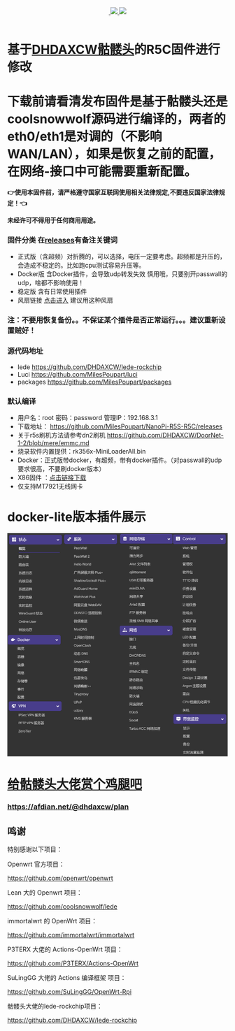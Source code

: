 <div align="center">
<a href="/LICENSE">
    <img src="https://img.shields.io/github/license/MilesPoupart/NanoPi-R5S-R5C?style=flat&a=1" alt="">
  </a>
  </a><a href="https://github.com/MilesPoupart/NanoPi-R5S-R5C/releases">
    <img src="https://img.shields.io/github/release/MilesPoupart/NanoPi-R5S-R5C.svg?style=flat">
  </a><a href="hhttps://github.com/MilesPoupart/NanoPi-R5S-R5C/releases">
    <img src="https://img.shields.io/github/downloads/MilesPoupart/NanoPi-R5S-R5C/total?style=flat">
  </a>
</div>
<br>

# 基于[DHDAXCW骷髅头](https://github.com/DHDAXCW?tab=repositories)的R5C固件进行修改

# 下载前请看清发布固件是基于骷髅头还是coolsnowwolf源码进行编译的，两者的eth0/eth1是对调的（不影响WAN/LAN），如果是恢复之前的配置，在网络-接口中可能需要重新配置。
**👉使用本固件前，请严格遵守国家互联网使用相关法律规定,不要违反国家法律规定！👈**

**未经许可不得用于任何商用用途。**

### 固件分类 在[releases](https://github.com/MilesPoupart/NanoPi-R5S-R5C/releases)有备注关键词
- 正式版（含超频）对折腾的，可以选择，电压一定要考虑。超频都是升压的，会造成不稳定的。比如跑cpu测试容易升压等。
- Docker版 含Docker插件，会导致udp转发失效 慎用哦，只要别开passwall的udp，啥都不影响使用！
- 稳定版 含有日常使用插件
- 风扇链接 [点击进入](https://s.click.taobao.com/t?e=m%3D2%26s%3Dd8Ack0Lbx8McQipKwQzePOeEDrYVVa64LKpWJ%2Bin0XJRAdhuF14FMXpyNmcFd6mT8sviUM61dt2T0mcOGN1M6FAj1gqltKaEfKzCcEr0EW0YuhTK3FPxiHMT7yc3NZrQKSOkJV8harV3phaPbavinqGCwVfdcN0wcSpj5qSCmbA%3D)  建议用这种风扇
### 注：不要用恢复备份。。不保证某个插件是否正常运行。。。建议重新设置贼好！

### 源代码地址
- lede https://github.com/DHDAXCW/lede-rockchip
- Luci https://github.com/MilesPoupart/luci
- packages https://github.com/MilesPoupart/packages

### 默认编译

- 用户名：root 密码：password  管理IP：192.168.3.1
- 下载地址： https://github.com/MilesPoupart/NanoPi-R5S-R5C/releases
- 关于r5s刷机方法请参考dn2刷机 https://github.com/DHDAXCW/DoorNet-1-2/blob/mere/emmc.md
- 烧录软件内置提供：rk356x-MiniLoaderAll.bin
- Docker：正式版带docker，有超频，带有docker插件。（对passwall的udp要求很高，不要刷docker版本）
- X86固件 ：[点击链接下载](https://github.com/MilesPoupart/OpenWRT_x86_x64/releases)
- 仅支持MT7921无线网卡
# docker-lite版本插件展示
 
 ![image](data/plugin-preview.png)

# [给骷髅头大佬赏个鸡腿吧](https://afdian.net/@dhdaxcw/plan)
### https://afdian.net/@dhdaxcw/plan

## 鸣谢

特别感谢以下项目：

Openwrt 官方项目：

<https://github.com/openwrt/openwrt>

Lean 大的 Openwrt 项目：

<https://github.com/coolsnowwolf/lede>

immortalwrt 的 OpenWrt 项目：

<https://github.com/immortalwrt/immortalwrt>

P3TERX 大佬的 Actions-OpenWrt 项目：

<https://github.com/P3TERX/Actions-OpenWrt>

SuLingGG 大佬的 Actions 编译框架 项目：

https://github.com/SuLingGG/OpenWrt-Rpi

骷髅头大佬的lede-rockchip项目：

https://github.com/DHDAXCW/lede-rockchip
